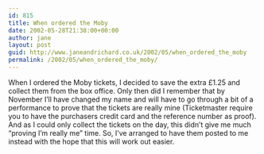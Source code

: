 ```yaml
---
id: 815
title: When ordered the Moby
date: 2002-05-28T21:38:00+00:00
author: jane
layout: post
guid: http://www.janeandrichard.co.uk/2002/05/when_ordered_the_moby
permalink: /2002/05/when_ordered_the_moby/
---
```

When I ordered the Moby tickets, I decided to save the extra &#xA3;1.25 and collect them from the box office. Only then did I remember that by November I&#8217;ll have changed my name and will have to go through a bit of a performance to prove that the tickets are really mine (Ticketmaster require you to have the purchasers credit card and the reference number as proof). And as I could only collect the tickets on the day, this didn&#8217;t give me much &#8220;proving I&#8217;m really me&#8221; time. So, I&#8217;ve arranged to have them posted to me instead with the hope that this will work out easier.
